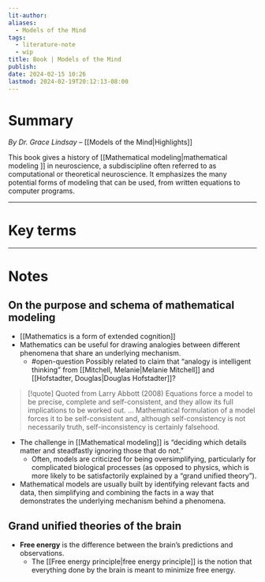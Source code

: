 ```yaml
---
lit-author: 
aliases:
  - Models of the Mind
tags:
  - literature-note
  - wip
title: Book | Models of the Mind
publish: 
date: 2024-02-15 10:26
lastmod: 2024-02-19T20:12:13-08:00
---
```

# Summary

*By Dr. Grace Lindsay* – [[Models of the Mind|Highlights]]

This book gives a history of [[Mathematical modeling|mathematical modeling ]] in neuroscience, a subdiscipline often referred to as computational or theoretical neuroscience. It emphasizes the many potential forms of modeling that can be used, from written equations to computer programs.

---
# Key terms

---
# Notes

## On the purpose and schema of mathematical modeling

- [[Mathematics is a form of extended cognition]]
- Mathematics can be useful for drawing analogies between different phenomena that share an underlying mechanism.
	- #open-question Possibly related to claim that “analogy is intelligent thinking” from [[Mitchell, Melanie|Melanie Mitchell]] and [[Hofstadter, Douglas|Douglas Hofstadter]]?

>[!quote] Quoted from Larry Abbott (2008)
>Equations force a model to be precise, complete and self-consistent, and they allow its full implications to be worked out. … Mathematical formulation of a model forces it to be self-consistent and, although self-consistency is not necessarily truth, self-inconsistency is certainly falsehood.

- The challenge in [[Mathematical modeling]] is “deciding which details matter and steadfastly ignoring those that do not.”
	- Often, models are criticized for being oversimplifying, particularly for complicated biological processes (as opposed to physics, which is more likely to be satisfactorily explained by a “grand unified theory”).
- Mathematical models are usually built by identifying relevant facts and data, then simplifying and combining the facts in a way that demonstrates the underlying mechanism behind a phenomena.

## Grand unified theories of the brain

- **Free energy** is the difference between the brain’s predictions and observations.
	- The [[Free energy principle|free energy principle]] is the notion that everything done by the brain is meant to minimize free energy.